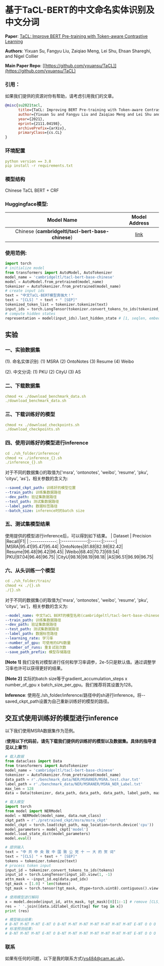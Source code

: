 # 基于TaCL-BERT的中文命名实体识别及中文分词
**Paper**: [TaCL: Improve BERT Pre-training with Token-aware Contrastive Learning](https://arxiv.org/abs/2111.04198)

**Authors**: Yixuan Su, Fangyu Liu, Zaiqiao Meng, Lei Shu, Ehsan Shareghi, and Nigel Collier

**Main Paper Repo**: [[https://github.com/yxuansu/TaCL]](https://github.com/yxuansu/TaCL)

### 引用：
如果我们提供的资源对你有帮助，请考虑引用我们的文章。

```bibtex
@misc{su2021tacl,
      title={TaCL: Improving BERT Pre-training with Token-aware Contrastive Learning}, 
      author={Yixuan Su and Fangyu Liu and Zaiqiao Meng and Lei Shu and Ehsan Shareghi and Nigel Collier},
      year={2021},
      eprint={2111.04198},
      archivePrefix={arXiv},
      primaryClass={cs.CL}
}
```

### 环境配置
```yaml
python version == 3.8
pip install -r requirements.txt
```
### 模型结构
Chinese TaCL BERT + CRF

### Huggingface模型:

|Model Name|Model Address|
|:-------------:|:-------------:|
|Chinese (**cambridgeltl/tacl-bert-base-chinese**)|[link](https://huggingface.co/cambridgeltl/tacl-bert-base-chinese)|

### 使用范例:
```python
import torch
# initialize model
from transformers import AutoModel, AutoTokenizer
model_name = 'cambridgeltl/tacl-bert-base-chinese'
model = AutoModel.from_pretrained(model_name)
tokenizer = AutoTokenizer.from_pretrained(model_name)
# create input ids
text = "中文TaCL-BERT模型真强大！"
text = "[CLS] " + text + " [SEP]"
tokenized_token_list = tokenizer.tokenize(text)
input_ids = torch.LongTensor(tokenizer.convert_tokens_to_ids(tokenized_token_list)).view(1, -1)
# compute hidden states
representation = model(input_ids).last_hidden_state # [1, seqlen, embed_dim]
```


## 实验
### 一、实验数据集
(1). 命名实体识别: (1) MSRA (2) OntoNotes (3) Resume (4) Weibo

(2). 中文分词: (1) PKU (2) CityU (3) AS

### 二、下载数据集
```yaml
chmod +x ./download_benchmark_data.sh
./download_benchmark_data.sh
```

### 三、下载训练好的模型
```yaml
chmod +x ./download_checkpoints.sh
./download_checkpoints.sh
```

### 四、使用训练好的模型进行inference
```yaml
cd ./sh_folder/inference/
chmod +x ./inference_{}.sh
./inference_{}.sh
```
对于不同的数据集{}的取值为['msra', 'ontonotes', 'weibo', 'resume', 'pku', 'cityu', 'as']，相关参数的含义为:

```yaml
--saved_ckpt_path: 训练好的模型位置
--train_path: 训练集数据路径
--dev_path: 验证集数据路径
--test_path: 测试集数据路径
--label_path: 数据标签路径
--batch_size: inference时的batch size
```

### 五、测试集模型结果
使用提供的模型进行inference后，可以得到如下结果。
|     Dataset | Precision       |Recall|F1|
| :-------------: |:-------------:|:-----:|:-----:|
|MSRA|95.41|95.47|95.44|
|OntoNotes|81.88|82.98|82.42|
|Resume|96.48|96.42|96.45|
|Weibo|68.40|70.73|69.54|
|PKU|97.04|96.46|96.75|
|CityU|98.16|98.19|98.18|
|AS|96.51|96.99|96.75|

### 六、从头训练一个模型
```yaml
cd ./sh_folder/train/
chmod +x ./{}.sh
./{}.sh
```
对于不同的数据集{}的取值为['msra', 'ontonotes', 'weibo', 'resume', 'pku', 'cityu', 'as']，相关参数的含义为:

```yaml
--model_name: 中文TaCL BERT的模型名称(cambridgeltl/tacl-bert-base-chinese)
--train_path: 训练集数据路径
--dev_path: 验证集数据路径
--test_path: 测试集数据路径
--label_path: 数据标签路径
--learning_rate: 学习率
--number_of_gpu: 可使用的GPU数量
--number_of_runs: 重复试验次数
--save_path_prefix: 模型存储路径
```

**[Note 1]** 我们没有对模型进行任何和学习率调参，2e-5只是默认值。通过调整学习率也许可以获得更好的结果。

**[Note 2]** 实际的batch size等于gradient_accumulation_steps x number_of_gpu x batch_size_per_gpu。我们推荐将其设置为128。

**Inference**: 使用在./sh_folder/inference/路径中的sh进行inference。将--saved_ckpt_path设置为自己重新训练好的模型的路径。

## 交互式使用训练好的模型进行inference
以下我们使用MSRA数据集作为范例。

(**使用以下代码前，请先下载我们提供的训练好的模型以及数据集。具体的指导请见以上章节**)
```python
# 载入数据
from dataclass import Data
from transformers import AutoTokenizer
model_name = 'cambridgeltl/tacl-bert-base-chinese'
tokenizer = AutoTokenizer.from_pretrained(model_name)
data_path = r'./benchmark_data/NER/MSRANER/MSRA.test.char.txt'
label_path = r'./benchmark_data/NER/MSRANER/MSRA_NER_Label.txt'
max_len = 128
data = Data(tokenizer, data_path, data_path, data_path, label_path, max_len)

# 载入模型
import torch
from model import NERModel
model = NERModel(model_name, data.num_class)
ckpt_path = r'./pretrained_ckpt/msra/msra_ckpt'
model_ckpt = torch.load(ckpt_path, map_location=torch.device('cpu'))
model_parameters = model_ckpt['model']
model.load_state_dict(model_parameters)
model.eval()

# 提供输入
text = "中 共 中 央 致 中 国 致 公 党 十 一 大 的 贺 词"
text = "[CLS] " + text + " [SEP]"
tokens = tokenizer.tokenize(text)
# process token input
input_id = tokenizer.convert_tokens_to_ids(tokens)
input_id = torch.LongTensor(input_id).view(1, -1)
attn_mask = ~input_id.eq(data.pad_idx)
tgt_mask = [1.0] * len(tokens)
tgt_mask = torch.tensor(tgt_mask, dtype=torch.uint8).contiguous().view(1,-1)

# 使用模型进行解码
x = model.decode(input_id, attn_mask, tgt_mask)[0][1:-1] # remove [CLS] and [SEP] tokens.
res = ' '.join([data.id2label_dict[tag] for tag in x])
print (res)

# 模型输出结果: 
# B-NT M-NT M-NT E-NT O B-NT M-NT M-NT M-NT M-NT M-NT M-NT E-NT O O O
# 标准预测结果: 
# B-NT M-NT M-NT E-NT O B-NT M-NT M-NT M-NT M-NT M-NT M-NT E-NT O O O
```

### 联系
如果有任何的问题，以下是我的联系方式(ys484@cam.ac.uk)。
